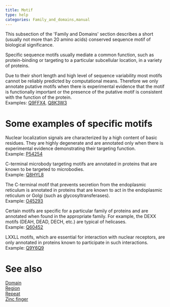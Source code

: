 ```yaml
---
title: Motif
type: help
categories: Family_and_domains,manual
---
```


This subsection of the 'Family and Domains' section describes a short (usually not more than 20 amino acids) conserved sequence motif of biological significance.

Specific sequence motifs usually mediate a common function, such as protein-binding or targeting to a particular subcellular location, in a variety of proteins.

Due to their short length and high level of sequence variability most motifs cannot be reliably predicted by computational means. Therefore we only annotate putative motifs when there is experimental evidence that the motif is functionally important or the presence of the putative motif is consistent with the function of the protein.  
Examples: [Q9FFX4](https://www.uniprot.org/uniprotkb/Q9FFX4#family_and_domains), [Q8K3W3](https://www.uniprot.org/uniprotkb/Q8K3W3#family_and_domains)

# Some examples of specific motifs

Nuclear localization signals are characterized by a high content of basic residues. They are highly degenerate and are annotated only when there is experimental evidence demonstrating their targeting function.  
Example: [P54254](https://www.uniprot.org/uniprotkb/P54254#family_and_domains)

C-terminal microbody targeting motifs are annotated in proteins that are known to be targeted to microbodies.  
Example: [Q8HYL8](https://www.uniprot.org/uniprotkb/Q8HYL8#family_and_domains)

The C-terminal motif that prevents secretion from the endoplasmic reticulum is annotated in proteins that are known to act in the endoplasmic reticulum or Golgi (such as glycosyltransferases).  
Example: [O45293](https://www.uniprot.org/uniprotkb/O45293#family_and_domains)

Certain motifs are specific for a particular family of proteins and are annotated when found in the appropriate family. For example, the DEXX motifs (DEAH, DEAD, DECH, etc.) are typical of helicases.  
Example: [Q60452](https://www.uniprot.org/uniprotkb/Q60452#family_and_domains)

LXXLL motifs, which are essential for interaction with nuclear receptors, are only annotated in proteins known to participate in such interactions.  
Example: [Q9Y6Q9](https://www.uniprot.org/uniprotkb/Q9Y6Q9#family_and_domains)

# See also

[Domain](https://www.uniprot.org/help/domain)  
[Region](https://www.uniprot.org/help/region)  
[Repeat](https://www.uniprot.org/help/repeat)  
[Zinc finger](https://www.uniprot.org/help/zn%5Ffing)
